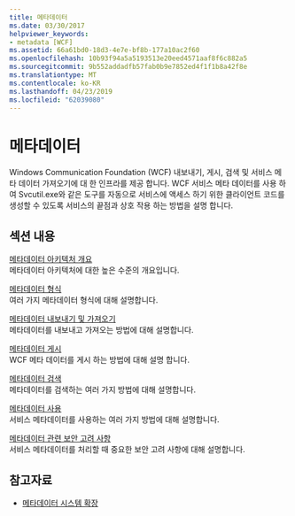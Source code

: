 ```yaml
---
title: 메타데이터
ms.date: 03/30/2017
helpviewer_keywords:
- metadata [WCF]
ms.assetid: 66a61bd0-18d3-4e7e-bf8b-177a10ac2f60
ms.openlocfilehash: 10b93f94a5a5193513e20eed4571aaf8f6c882a5
ms.sourcegitcommit: 9b552addadfb57fab0b9e7852ed4f1f1b8a42f8e
ms.translationtype: MT
ms.contentlocale: ko-KR
ms.lasthandoff: 04/23/2019
ms.locfileid: "62039080"
---
```

# <a name="metadata"></a>메타데이터
Windows Communication Foundation (WCF) 내보내기, 게시, 검색 및 서비스 메타 데이터 가져오기에 대 한 인프라를 제공 합니다. WCF 서비스 메타 데이터를 사용 하 여 Svcutil.exe와 같은 도구를 자동으로 서비스에 액세스 하기 위한 클라이언트 코드를 생성할 수 있도록 서비스의 끝점과 상호 작용 하는 방법을 설명 합니다.  
  
## <a name="in-this-section"></a>섹션 내용  
 [메타데이터 아키텍처 개요](../../../../docs/framework/wcf/feature-details/metadata-architecture-overview.md)  
 메타데이터 아키텍처에 대한 높은 수준의 개요입니다.  
  
 [메타데이터 형식](../../../../docs/framework/wcf/feature-details/metadata-formats.md)  
 여러 가지 메타데이터 형식에 대해 설명합니다.  
  
 [메타데이터 내보내기 및 가져오기](../../../../docs/framework/wcf/feature-details/exporting-and-importing-metadata.md)  
 메타데이터를 내보내고 가져오는 방법에 대해 설명합니다.  
  
 [메타데이터 게시](../../../../docs/framework/wcf/feature-details/publishing-metadata.md)  
 WCF 메타 데이터를 게시 하는 방법에 대해 설명 합니다.  
  
 [메타데이터 검색](../../../../docs/framework/wcf/feature-details/retrieving-metadata.md)  
 메타데이터를 검색하는 여러 가지 방법에 대해 설명합니다.  
  
 [메타데이터 사용](../../../../docs/framework/wcf/feature-details/using-metadata.md)  
 서비스 메타데이터를 사용하는 여러 가지 방법에 대해 설명합니다.  
  
 [메타데이터 관련 보안 고려 사항](../../../../docs/framework/wcf/feature-details/security-considerations-with-metadata.md)  
 서비스 메타데이터를 처리할 때 중요한 보안 고려 사항에 대해 설명합니다.  
  
## <a name="see-also"></a>참고자료

- [메타데이터 시스템 확장](../../../../docs/framework/wcf/extending/extending-the-metadata-system.md)

